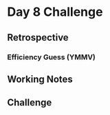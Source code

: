 # Day 8 Challenge

## Retrospective


### Efficiency Guess (YMMV)


## Working Notes


## Challenge
